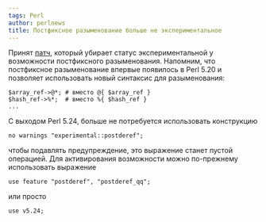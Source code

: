 ```yaml
---
tags: Perl
author: perlnews
title: Постфиксное разыменование больше не экспериментальное
---
```


Принят
[патч](http://perl5.git.perl.org/perl.git/commitdiff/2ad792cd4e9684519736fe03fd28a706b71ceda3),
который убирает статус экспериментальной у возможности постфиксного
разыменования. Напомним, что постфиксное разыменование впервые появилось в
Perl 5.20 и позволяет использовать новый синтаксис для разыменования:

    $array_ref->@*; # вместо @{ $array_ref }
    $hash_ref->%*;  # вместо %{ $hash_ref }
    ...

С выходом Perl 5.24, больше не потребуется использовать конструкцию

    no warnings "experimental::postderef";

чтобы подавлять предупреждение, это выражение станет пустой операцией. Для
активирования возможности можно по-прежнему использовать выражение

    use feature "postderef", "postderef_qq";

или просто

    use v5.24;
